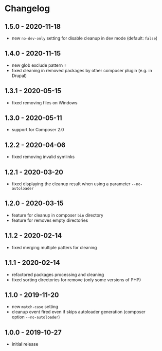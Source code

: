 # Changelog

## 1.5.0 - 2020-11-18

- new `no-dev-only` setting for disable cleanup in dev mode (default: `false`)

## 1.4.0 - 2020-11-15

- new glob exclude pattern `!`
- fixed cleaning in removed packages by other composer plugin (e.g. in Drupal)

## 1.3.1 - 2020-05-15

- fixed removing files on Windows

## 1.3.0 - 2020-05-11

- support for Composer 2.0

## 1.2.2 - 2020-04-06

- fixed removing invalid symlinks

## 1.2.1 - 2020-03-20

- fixed displaying the cleanup result when using a parameter `--no-autoloader`

## 1.2.0 - 2020-03-15

- feature for cleanup in composer `bin` directory
- feature for removes empty directories

## 1.1.2 - 2020-02-14

- fixed merging multiple patters for cleaning

## 1.1.1 - 2020-02-14

- refactored packages processing and cleaning
- fixed sorting directories for remove (only some versions of PHP)

## 1.1.0 - 2019-11-20

- new `match-case` setting
- cleanup event fired even if skips autoloader generation (composer option `--no-autoloader`)

## 1.0.0 - 2019-10-27

- initial release
